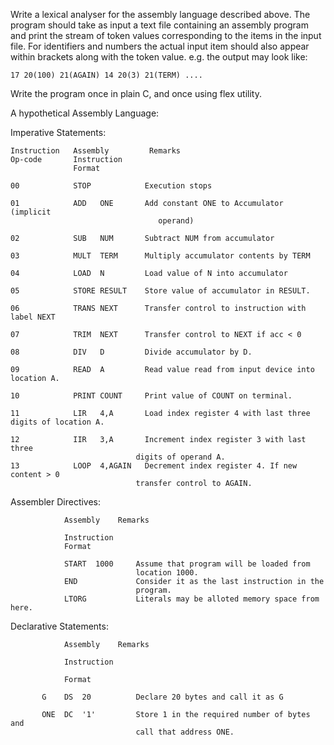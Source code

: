  Write a lexical analyser for the assembly language described above. The program should take as input a text file containing an assembly program and print the stream of token values corresponding to the items in the input file. For identifiers and numbers the actual input item should also appear within brackets along with the token value. e.g. the output may look like:

    17 20(100) 21(AGAIN) 14 20(3) 21(TERM) .... 

Write the program once in plain C, and once using flex utility. 


A hypothetical Assembly Language:

Imperative Statements:

    Instruction   Assembly	       Remarks
    Op-code       Instruction 
                  Format
                
    00            STOP            Execution stops
  
    01            ADD   ONE       Add constant ONE to Accumulator (implicit
                                     operand)
  
    02            SUB   NUM       Subtract NUM from accumulator
  
    03            MULT  TERM      Multiply accumulator contents by TERM
  
    04            LOAD  N         Load value of N into accumulator
  
    05            STORE RESULT    Store value of accumulator in RESULT.
  
    06            TRANS NEXT      Transfer control to instruction with label NEXT
  
    07            TRIM  NEXT      Transfer control to NEXT if acc < 0
  
    08            DIV   D         Divide accumulator by D.
  
    09            READ  A         Read value read from input device into location A.
  
    10            PRINT COUNT     Print value of COUNT on terminal.
  
    11            LIR   4,A       Load index register 4 with last three digits of location A.
  
    12            IIR   3,A       Increment index register 3 with last three
                                digits of operand A.
    13            LOOP  4,AGAIN   Decrement index register 4. If new content > 0
                                transfer control to AGAIN.

Assembler Directives:
                
                Assembly	Remarks
                
                Instruction
                Format
                
                START  1000     Assume that program will be loaded from
                                location 1000.
                END             Consider it as the last instruction in the
                                program.
                LTORG           Literals may be alloted memory space from here.

Declarative Statements:
                
                Assembly	Remarks
                
                Instruction
                
                Format
           
           G    DS  20          Declare 20 bytes and call it as G
           
           ONE  DC  '1'         Store 1 in the required number of bytes and
                                call that address ONE.
